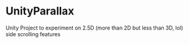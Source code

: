 # UnityParallax
Unity Project to experiment on 2.5D (more than 2D but less than 3D, lol) side scrolling features
